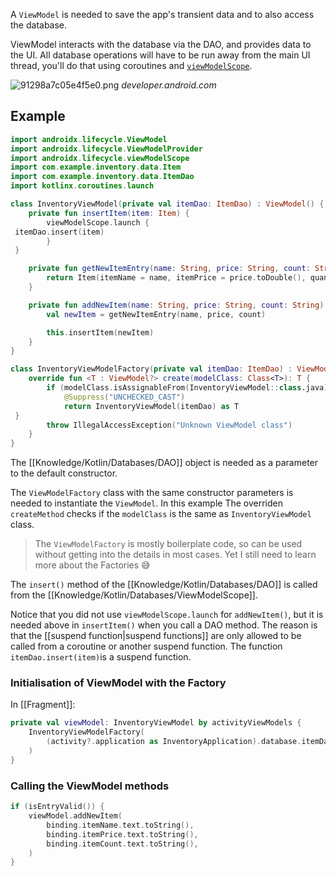 A `ViewModel` is needed to save the app's transient data and to also access the database.

ViewModel interacts with the database via the DAO, and provides data to the UI. All database operations will have to be run away from the main UI thread, you'll do that using coroutines and [`viewModelScope`](https://developer.android.com/topic/libraries/architecture/coroutines#viewmodelscope).

![91298a7c05e4f5e0.png](https://developer.android.com/codelabs/basic-android-kotlin-training-persisting-data-room/img/91298a7c05e4f5e0.png)
_developer.android.com_

## Example

```kotlin
import androidx.lifecycle.ViewModel
import androidx.lifecycle.ViewModelProvider
import androidx.lifecycle.viewModelScope
import com.example.inventory.data.Item
import com.example.inventory.data.ItemDao
import kotlinx.coroutines.launch

class InventoryViewModel(private val itemDao: ItemDao) : ViewModel() {
    private fun insertItem(item: Item) {
        viewModelScope.launch {
 itemDao.insert(item)
        }
 }

    private fun getNewItemEntry(name: String, price: String, count: String): Item {
        return Item(itemName = name, itemPrice = price.toDouble(), quantityInStock = count.toInt())
    }

    private fun addNewItem(name: String, price: String, count: String) {
        val newItem = getNewItemEntry(name, price, count)

        this.insertItem(newItem)
    }
}

class InventoryViewModelFactory(private val itemDao: ItemDao) : ViewModelProvider.Factory {
    override fun <T : ViewModel?> create(modelClass: Class<T>): T {
        if (modelClass.isAssignableFrom(InventoryViewModel::class.java)) {
            @Suppress("UNCHECKED_CAST")
            return InventoryViewModel(itemDao) as T
 }
        throw IllegalAccessException("Unknown ViewModel class")
    }
}
```

The [[Knowledge/Kotlin/Databases/DAO]] object is needed as a parameter to the default constructor.

The `ViewModelFactory` class with the same constructor parameters is needed to instantiate the `ViewModel`. In this example The overriden `createMethod` checks if the `modelClass` is the same as `InventoryViewModel` class.

> The `ViewModelFactory` is mostly boilerplate code, so can be used without getting into the details in most cases. Yet I still need to learn more about the Factories 😅

The `insert()` method of the [[Knowledge/Kotlin/Databases/DAO]] is called from the [[Knowledge/Kotlin/Databases/ViewModelScope]].

Notice that you did not use `viewModelScope.launch` for `addNewItem()`, but it is needed above in `insertItem()` when you call a DAO method. The reason is that the [[suspend function|suspend functions]] are only allowed to be called from a coroutine or another suspend function. The function `itemDao.insert(item)`is a suspend function.

### Initialisation of ViewModel with the Factory

In [[Fragment]]:

```kotlin
private val viewModel: InventoryViewModel by activityViewModels {
	InventoryViewModelFactory(
		(activity?.application as InventoryApplication).database.itemDao()
	)
}
```

### Calling the ViewModel methods

```kotlin
if (isEntryValid()) {
	viewModel.addNewItem(
		binding.itemName.text.toString(),
		binding.itemPrice.text.toString(),
		binding.itemCount.text.toString(),
	)
}
```
